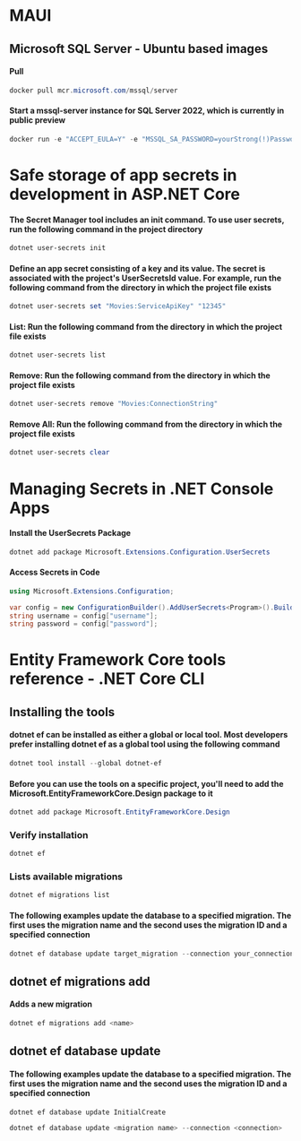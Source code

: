 # MAUI
<!--
## Android

![Android](img/Captura%20de%20tela%202022-11-06%20025258.png)

## Windows

![Windows](img/Captura%20de%20tela%202022-11-06%20031055.png)-->

## Microsoft SQL Server - Ubuntu based images

#### Pull

```powershell
docker pull mcr.microsoft.com/mssql/server
```

#### Start a mssql-server instance for SQL Server 2022, which is currently in public preview

```powershell
docker run -e "ACCEPT_EULA=Y" -e "MSSQL_SA_PASSWORD=yourStrong(!)Password" -p 1433:1433 -d mcr.microsoft.com/mssql/server:2022-latest
```

# Safe storage of app secrets in development in ASP.NET Core

#### The Secret Manager tool includes an init command. To use user secrets, run the following command in the project directory

```powershell
dotnet user-secrets init
```

#### Define an app secret consisting of a key and its value. The secret is associated with the project's UserSecretsId value. For example, run the following command from the directory in which the project file exists

```powershell
dotnet user-secrets set "Movies:ServiceApiKey" "12345"
```

#### List: Run the following command from the directory in which the project file exists

```powershell
dotnet user-secrets list
```

#### Remove: Run the following command from the directory in which the project file exists

```powershell
dotnet user-secrets remove "Movies:ConnectionString"
```

#### Remove All: Run the following command from the directory in which the project file exists

```powershell
dotnet user-secrets clear
```

# Managing Secrets in .NET Console Apps

#### Install the UserSecrets Package

```powershell
dotnet add package Microsoft.Extensions.Configuration.UserSecrets
```

#### Access Secrets in Code

```csharp
using Microsoft.Extensions.Configuration;
```

```csharp
var config = new ConfigurationBuilder().AddUserSecrets<Program>().Build();
string username = config["username"];
string password = config["password"];
```

# Entity Framework Core tools reference - .NET Core CLI

## Installing the tools

#### dotnet ef can be installed as either a global or local tool. Most developers prefer installing dotnet ef as a global tool using the following command

```powershell
dotnet tool install --global dotnet-ef
```

#### Before you can use the tools on a specific project, you'll need to add the Microsoft.EntityFrameworkCore.Design package to it

```powershell
dotnet add package Microsoft.EntityFrameworkCore.Design
```

### Verify installation

```powershell
dotnet ef
```

### Lists available migrations

```powershell
dotnet ef migrations list
```

#### The following examples update the database to a specified migration. The first uses the migration name and the second uses the migration ID and a specified connection

```powershell
dotnet ef database update target_migration --connection your_connection_string
```

## dotnet ef migrations add

#### Adds a new migration

```powershell
dotnet ef migrations add <name>
```

## dotnet ef database update

#### The following examples update the database to a specified migration. The first uses the migration name and the second uses the migration ID and a specified connection

```powershell
dotnet ef database update InitialCreate
```

```powershell
dotnet ef database update <migration name> --connection <connection>
```
